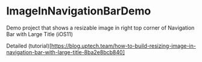 # ImageInNavigationBarDemo
Demo project that shows a resizable image in right top corner of Navigation Bar with Large Title (iOS11) 

Detailed (tutorial)[https://blog.uptech.team/how-to-build-resizing-image-in-navigation-bar-with-large-title-8ba2e8bcb840]
